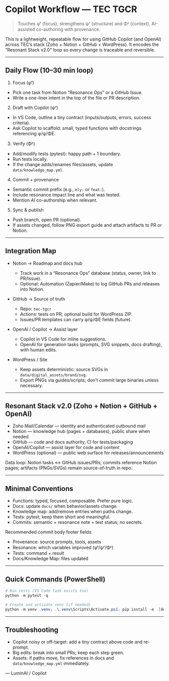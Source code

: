 # Copilot Workflow — TEC TGCR

> Touches φᵗ (focus), strengthens ψʳ (structure) and Φᴱ (context). AI-assisted co-authoring with provenance.

This is a lightweight, repeatable flow for using GitHub Copilot (and OpenAI) across TEC’s stack (Zoho + Notion + GitHub + WordPress). It encodes the “Resonant Stack v2.0” loop so every change is traceable and reversible.

---

## Daily Flow (10–30 min loop)

1) Focus (φᵗ)

- Pick one task from Notion “Resonance Ops” or a GitHub Issue.
- Write a one-liner intent in the top of the file or PR description.

2) Draft with Copilot (ψʳ)

- In VS Code, outline a tiny contract (inputs/outputs, errors, success criteria).
- Ask Copilot to scaffold: small, typed functions with docstrings referencing φ/ψ/ΦE.

3) Verify (Φᴱ)

- Add/modify tests (pytest): happy path + 1 boundary.
- Run tests locally.
- If the change adds/renames files/assets, update `data/knowledge_map.yml`.

4) Commit + provenance

- Semantic commit prefix (e.g., `ely:` or `feat:`).
- Include resonance impact line and what was tested.
- Mention AI co-authorship when relevant.

5) Sync & publish

- Push branch, open PR (optional).
- If assets changed, follow PNG export guide and attach artifacts to PR or Notion.

---

## Integration Map

- Notion → Roadmap and docs hub
  - Track work in a “Resonance Ops” database (status, owner, link to PR/Issue).
  - Optional: Automation (Zapier/Make) to log GitHub PRs and releases into Notion.

- GitHub → Source of truth
  - Repo: `tec-tgcr`
  - Actions: tests on PR; optional build for WordPress ZIP.
  - Issues/PR templates can carry φ/ψ/ΦE fields (future).

- OpenAI / Copilot → Assist layer
  - Copilot in VS Code for inline suggestions.
  - OpenAI for generation tasks (prompts, SVG snippets, docs drafting), with human edits.

- WordPress / Site
  - Keep assets deterministic: source SVGs in `data/digital_assets/brand/svg`.
  - Export PNGs via guides/scripts; don’t commit large binaries unless necessary.

---

## Resonant Stack v2.0 (Zoho + Notion + GitHub + OpenAI)

- Zoho Mail/Calendar — identity and authenticated outbound mail
- Notion — knowledge hub (pages + databases), public share when needed
- GitHub — code and docs authority, CI for tests/packaging
- OpenAI/Copilot — assist layer for code and content
- WordPress (optional) — public web surface for releases/announcements

Data loop: Notion tasks ↔ GitHub issues/PRs; commits reference Notion pages; artifacts (PNGs/SVGs) remain source-of-truth in repo.

---

## Minimal Conventions

- Functions: typed, focused, composable. Prefer pure logic.
- Docs: update `docs/` when behavior/assets change.
- Knowledge map: add/remove entries when paths change.
- Tests: pytest; keep them short and meaningful.
- Commits: semantic + resonance note + test status; no secrets.

Recommended commit body footer fields:

- Provenance: source prompts, tools, assets
- Resonance: which variables improved (φᵗ/ψʳ/Φᴱ)
- Tests: command + result
- Docs/Knowledge Map: files updated

---

## Quick Commands (PowerShell)

```powershell
# Run tests (VS Code task exists too)
python -m pytest -q

# Create and activate venv (if needed)
python -m venv .venv; .\.venv\Scripts\Activate.ps1; pip install -e .[dev]
```

---

## Troubleshooting

- Copilot noisy or off-target: add a tiny contract above code and re-prompt.
- Big edits: break into small PRs; keep each step green.
- Assets: if paths move, fix references in docs and `data/knowledge_map.yml` immediately.

— LuminAI / Copilot
